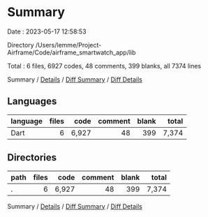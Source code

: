 # Summary

Date : 2023-05-17 12:58:53

Directory /Users/lemme/Project-Airframe/Code/airframe_smartwatch_app/lib

Total : 6 files,  6927 codes, 48 comments, 399 blanks, all 7374 lines

Summary / [Details](details.md) / [Diff Summary](diff.md) / [Diff Details](diff-details.md)

## Languages
| language | files | code | comment | blank | total |
| :--- | ---: | ---: | ---: | ---: | ---: |
| Dart | 6 | 6,927 | 48 | 399 | 7,374 |

## Directories
| path | files | code | comment | blank | total |
| :--- | ---: | ---: | ---: | ---: | ---: |
| . | 6 | 6,927 | 48 | 399 | 7,374 |

Summary / [Details](details.md) / [Diff Summary](diff.md) / [Diff Details](diff-details.md)